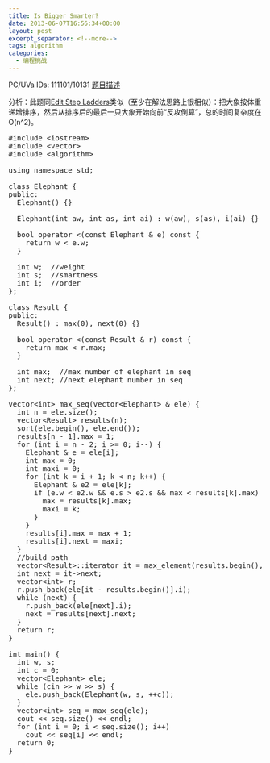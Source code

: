 ```yaml
---
title: Is Bigger Smarter?
date: 2013-06-07T16:56:34+00:00
layout: post
excerpt_separator: <!--more-->
tags: algorithm
categories:
  - 编程挑战
---
```

PC/UVa IDs: 111101/10131 <a href="http://uva.onlinejudge.org/index.php?option=com_onlinejudge&#038;Itemid=8&#038;page=show_problem&#038;category=39&#038;problem=1072&#038;mosmsg=Submission+received+with+ID+11870299" target="_blank">题目描述</a>

分析：此题同<a href="http://kuangtong.net/archives/209" title="Edit Step Ladders" target="_blank">Edit Step Ladders</a>类似（至少在解法思路上很相似）：把大象按体重递增排序，然后从排序后的最后一只大象开始向前“反攻倒算”，总的时间复杂度在O(n^2)。<!--more-->

<pre class="brush: cpp; title: ; notranslate" title="">#include &lt;iostream&gt;
#include &lt;vector&gt;
#include &lt;algorithm&gt;

using namespace std;

class Elephant {
public:
  Elephant() {}

  Elephant(int aw, int as, int ai) : w(aw), s(as), i(ai) {}

  bool operator &lt;(const Elephant & e) const {
    return w &lt; e.w;
  }

  int w;  //weight
  int s;  //smartness
  int i;  //order
};

class Result {
public:
  Result() : max(0), next(0) {}

  bool operator &lt;(const Result & r) const {
    return max &lt; r.max;
  }

  int max;  //max number of elephant in seq
  int next; //next elephant number in seq
};

vector&lt;int&gt; max_seq(vector&lt;Elephant&gt; & ele) {
  int n = ele.size();
  vector&lt;Result&gt; results(n);
  sort(ele.begin(), ele.end());
  results[n - 1].max = 1;
  for (int i = n - 2; i &gt;= 0; i--) {
    Elephant & e = ele[i];
    int max = 0;
    int maxi = 0;
    for (int k = i + 1; k &lt; n; k++) {
      Elephant & e2 = ele[k];
      if (e.w &lt; e2.w && e.s &gt; e2.s && max &lt; results[k].max) {
        max = results[k].max;
        maxi = k;
      }
    }
    results[i].max = max + 1;
    results[i].next = maxi;
  }
  //build path
  vector&lt;Result&gt;::iterator it = max_element(results.begin(), results.end());
  int next = it-&gt;next;
  vector&lt;int&gt; r;
  r.push_back(ele[it - results.begin()].i);
  while (next) {
    r.push_back(ele[next].i);
    next = results[next].next;
  }
  return r;
}

int main() {
  int w, s;
  int c = 0;
  vector&lt;Elephant&gt; ele;
  while (cin &gt;&gt; w &gt;&gt; s) {
    ele.push_back(Elephant(w, s, ++c));
  }
  vector&lt;int&gt; seq = max_seq(ele);
  cout &lt;&lt; seq.size() &lt;&lt; endl;
  for (int i = 0; i &lt; seq.size(); i++)
    cout &lt;&lt; seq[i] &lt;&lt; endl;
  return 0;
}
</pre>

